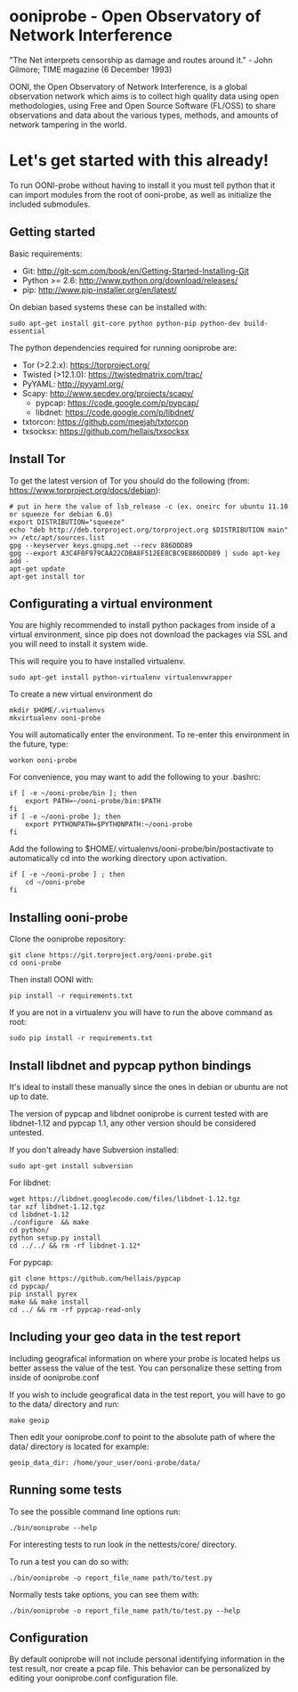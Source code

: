 # ooniprobe - Open Observatory of Network Interference

"The Net interprets censorship as damage and routes around it."
                - John Gilmore; TIME magazine (6 December 1993)

OONI, the Open Observatory of Network Interference, is a global observation
network which aims is to collect high quality data using open methodologies,
using Free and Open Source Software (FL/OSS) to share observations and data
about the various types, methods, and amounts of network tampering in the
world.

# Let's get started with this already!

To run OONI-probe without having to install it you must tell python that it
can import modules from the root of ooni-probe, as well as initialize the
included submodules.

## Getting started

Basic requirements:

  * Git: http://git-scm.com/book/en/Getting-Started-Installing-Git
  * Python >= 2.6: http://www.python.org/download/releases/
  * pip: http://www.pip-installer.org/en/latest/

On debian based systems these can be installed with:

    sudo apt-get install git-core python python-pip python-dev build-essential

The python dependencies required for running ooniprobe are:

  * Tor (>2.2.x): https://torproject.org/
  * Twisted (>12.1.0): https://twistedmatrix.com/trac/
  * PyYAML: http://pyyaml.org/
  * Scapy: http://www.secdev.org/projects/scapy/
      * pypcap: https://code.google.com/p/pypcap/
      * libdnet: https://code.google.com/p/libdnet/
  * txtorcon: https://github.com/meejah/txtorcon
  * txsocksx: https://github.com/hellais/txsocksx

## Install Tor

To get the latest version of Tor you should do the following (from: https://www.torproject.org/docs/debian):

    # put in here the value of lsb_release -c (ex. oneirc for ubuntu 11.10 or squeeze for debian 6.0)
    export DISTRIBUTION="squeeze"
    echo "deb http://deb.torproject.org/torproject.org $DISTRIBUTION main" >> /etc/apt/sources.list
    gpg --keyserver keys.gnupg.net --recv 886DDD89
    gpg --export A3C4F0F979CAA22CDBA8F512EE8CBC9E886DDD89 | sudo apt-key add -
    apt-get update
    apt-get install tor


## Configurating a virtual environment

You are highly recommended to install python packages from inside of a virtual
environment, since pip does not download the packages via SSL and you will need
to install it system wide.

This will require you to have installed virtualenv.

    sudo apt-get install python-virtualenv virtualenvwrapper

To create a new virtual environment do

    mkdir $HOME/.virtualenvs
    mkvirtualenv ooni-probe

You will automatically enter the environment. To re-enter this environment in the future, type:

    workon ooni-probe

For convenience, you may want to add the following to your .bashrc:

    if [ -e ~/ooni-probe/bin ]; then
        export PATH=~/ooni-probe/bin:$PATH
    fi
    if [ -e ~/ooni-probe ]; then
        export PYTHONPATH=$PYTHONPATH:~/ooni-probe
    fi

Add the following to $HOME/.virtualenvs/ooni-probe/bin/postactivate to automatically cd into the working directory upon activation.

    if [ -e ~/ooni-probe ] ; then
        cd ~/ooni-probe
    fi

## Installing ooni-probe

Clone the ooniprobe repository:

    git clone https://git.torproject.org/ooni-probe.git
    cd ooni-probe

Then install OONI with:

    pip install -r requirements.txt

If you are not in a virtualenv you will have to run the above command as root:

    sudo pip install -r requirements.txt

## Install libdnet and pypcap python bindings

It's ideal to install these manually since the ones in debian or ubuntu are not
up to date.

The version of pypcap and libdnet ooniprobe is current tested with are
libdnet-1.12 and pypcap 1.1, any other version should be considered untested.

If you don't already have Subversion installed:

    sudo apt-get install subversion

For libdnet:

    wget https://libdnet.googlecode.com/files/libdnet-1.12.tgz
    tar xzf libdnet-1.12.tgz
    cd libdnet-1.12
    ./configure  && make
    cd python/
    python setup.py install
    cd ../../ && rm -rf libdnet-1.12*

For pypcap:

    git clone https://github.com/hellais/pypcap
    cd pypcap/
    pip install pyrex
    make && make install
    cd ../ && rm -rf pypcap-read-only

## Including your geo data in the test report

Including geografical information on where your probe is located helps us
better assess the value of the test. You can personalize these setting from
inside of ooniprobe.conf

If you wish to include geografical data in the test report, you will have to go
to the data/ directory and run:

    make geoip

Then edit your ooniprobe.conf to point to the absolute path of where the data/
directory is located for example:

    geoip_data_dir: /home/your_user/ooni-probe/data/

## Running some tests

To see the possible command line options run:

    ./bin/ooniprobe --help 

For interesting tests to run look in the nettests/core/ directory.

To run a test you can do so with:

    ./bin/ooniprobe -o report_file_name path/to/test.py

Normally tests take options, you can see them with:

    ./bin/ooniprobe -o report_file_name path/to/test.py --help

## Configuration

By default ooniprobe will not include personal identifying information in the
test result, nor create a pcap file. This behavior can be personalized by
editing your ooniprobe.conf configuration file.


